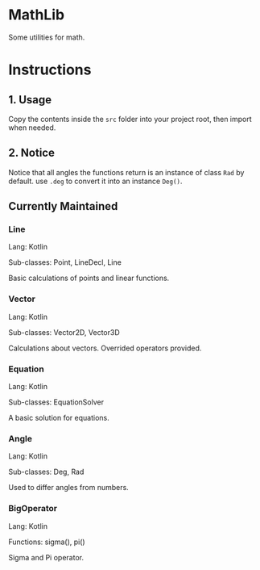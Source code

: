 # MathLib
Some utilities for math.

# Instructions
## 1. Usage
Copy the contents inside the `src` folder into your project root, then import when needed.

## 2. Notice
Notice that all angles the functions return is an instance of class `Rad` by default. use `.deg` to convert it into an instance `Deg()`.

## Currently Maintained
### Line
Lang: Kotlin

Sub-classes: Point, LineDecl, Line

Basic calculations of points and linear functions.

### Vector
Lang: Kotlin

Sub-classes: Vector2D, Vector3D

Calculations about vectors. Overrided operators provided.

### Equation
Lang: Kotlin

Sub-classes: EquationSolver

A basic solution for equations.

### Angle
Lang: Kotlin

Sub-classes: Deg, Rad

Used to differ angles from numbers.

### BigOperator
Lang: Kotlin

Functions: sigma(), pi()

Sigma and Pi operator.

